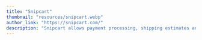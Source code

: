 ```yaml
---
title: "Snipcart"
thumbnail: "resources/snipcart.webp"
author_link: "https://snipcart.com/"
description: "Snipcart allows payment processing, shipping estimates and order management without ever letting your customers leave your website."
---
```

